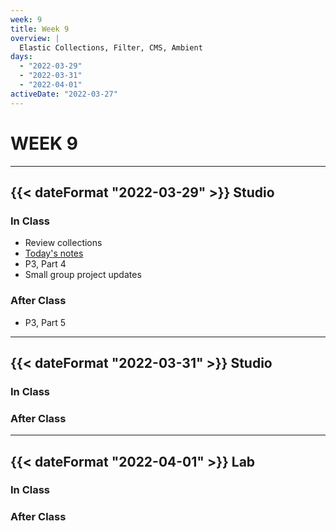 ```yaml
---
week: 9
title: Week 9
overview: |
  Elastic Collections, Filter, CMS, Ambient
days:
  - "2022-03-29"
  - "2022-03-31"
  - "2022-04-01"
activeDate: "2022-03-27"
---
```

# WEEK 9

---

## {{< dateFormat "2022-03-29" >}} Studio

### In Class
* Review collections
* [Today's notes](https://docs.google.com/document/d/1DQ-yXUKIQAvROthnLSlYTbnCEHUzswGPwhH6QLvpTww/preview)
* P3, Part 4
* Small group project updates

### After Class
* P3, Part 5

---

## {{< dateFormat "2022-03-31" >}} Studio

### In Class

### After Class

---

## {{< dateFormat "2022-04-01" >}} Lab

### In Class

### After Class
